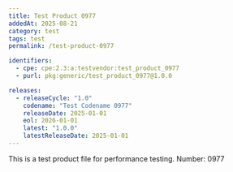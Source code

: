 ```yaml
---
title: Test Product 0977
addedAt: 2025-08-21
category: test
tags: test
permalink: /test-product-0977

identifiers:
  - cpe: cpe:2.3:a:testvendor:test_product_0977
  - purl: pkg:generic/test_product_0977@1.0.0

releases:
  - releaseCycle: "1.0"
    codename: "Test Codename 0977"
    releaseDate: 2025-01-01
    eol: 2026-01-01
    latest: "1.0.0"
    latestReleaseDate: 2025-01-01
---
```


This is a test product file for performance testing. Number: 0977
